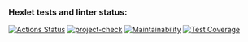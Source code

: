 ### Hexlet tests and linter status:
[![Actions Status](https://github.com/Un1que11/python-project-83/workflows/hexlet-check/badge.svg)](https://github.com/Un1que11/python-project-83/actions)
[![project-check](https://github.com/Un1que11/python-project-83/actions/workflows/project-check.yml/badge.svg)](https://github.com/Un1que11/python-project-83/actions/workflows/project-check.yml)
[![Maintainability](https://api.codeclimate.com/v1/badges/b13557f2ce35f1b9af90/maintainability)](https://codeclimate.com/github/Un1que11/python-project-83/maintainability)
[![Test Coverage](https://api.codeclimate.com/v1/badges/b13557f2ce35f1b9af90/test_coverage)](https://codeclimate.com/github/Un1que11/python-project-83/test_coverage)
